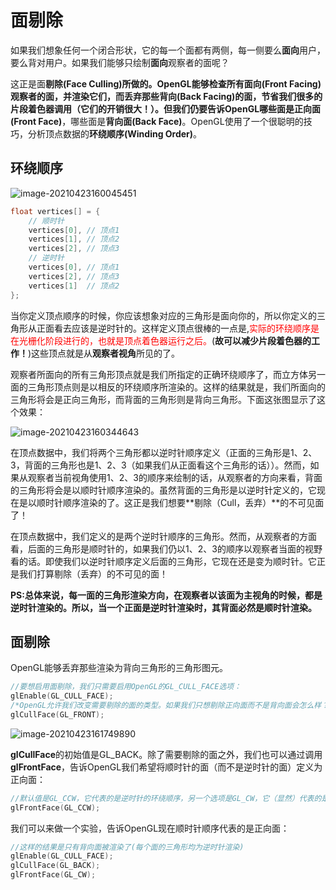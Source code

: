 # 面剔除

如果我们想象任何一个闭合形状，它的每一个面都有两侧，每一侧要么**面向**用户，要么背对用户。如果我们能够只绘制**面向**观察者的面呢？

这正是面**剔除(Face Culling)**所做的。OpenGL能够检查所有**面向(Front Facing)**观察者的面，并渲染它们，而丢弃那些**背向(Back Facing)**的面，节省我们很多的片段着色器调用（它们的开销很大！）。但我们仍要告诉OpenGL哪些面是**正向面(Front Face)**，哪些面是**背向面(Back Face)**。OpenGL使用了一个很聪明的技巧，分析顶点数据的**环绕顺序(Winding Order)**。

## 环绕顺序

![image-20210423160045451](C:\Users\HP\AppData\Roaming\Typora\typora-user-images\image-20210423160045451.png)

```c++
float vertices[] = {
    // 顺时针
    vertices[0], // 顶点1
    vertices[1], // 顶点2
    vertices[2], // 顶点3
    // 逆时针
    vertices[0], // 顶点1
    vertices[2], // 顶点3
    vertices[1]  // 顶点2  
};
```

当你定义顶点顺序的时候，你应该想象对应的三角形是面向你的，所以你定义的三角形从正面看去应该是逆时针的。这样定义顶点很棒的一点是,<font color=red>实际的环绕顺序是在光栅化阶段进行的，也就是顶点着色器运行之后。</font>(**故可以减少片段着色器的工作！**)这些顶点就是从**观察者视角**所见的了。

观察者所面向的所有三角形顶点就是我们所指定的正确环绕顺序了，而立方体另一面的三角形顶点则是以相反的环绕顺序所渲染的。这样的结果就是，我们所面向的三角形将会是正向三角形，而背面的三角形则是背向三角形。下面这张图显示了这个效果：

![image-20210423160344643](C:\Users\HP\AppData\Roaming\Typora\typora-user-images\image-20210423160344643.png)

在顶点数据中，我们将两个三角形都以逆时针顺序定义（正面的三角形是1、2、3，背面的三角形也是1、2、3（如果我们从正面看这个三角形的话））。然而，如果从观察者当前视角使用1、2、3的顺序来绘制的话，从观察者的方向来看，背面的三角形将会是以顺时针顺序渲染的。虽然背面的三角形是以逆时针定义的，它现在是以顺时针顺序渲染的了。这正是我们想要**剔除（Cull，丢弃）**的不可见面了！

在顶点数据中，我们定义的是两个逆时针顺序的三角形。然而，从观察者的方面看，后面的三角形是顺时针的，如果我们仍以1、2、3的顺序以观察者当面的视野看的话。即使我们以逆时针顺序定义后面的三角形，它现在还是变为顺时针。它正是我们打算剔除（丢弃）的不可见的面！

**PS:总体来说，每一面的三角形渲染方向，在观察者以该面为主视角的时候，都是逆时针渲染的。所以，当一个正面是逆时针渲染时，其背面必然是顺时针渲染。**

## 面剔除

OpenGL能够丢弃那些渲染为背向三角形的三角形图元。

```c++
//要想启用面剔除，我们只需要启用OpenGL的GL_CULL_FACE选项：
glEnable(GL_CULL_FACE);
/*OpenGL允许我们改变需要剔除的面的类型。如果我们只想剔除正向面而不是背向面会怎么样？我们可以调用glCullFace来定义这一行为：*/
glCullFace(GL_FRONT);
```

![image-20210423161749890](C:\Users\HP\AppData\Roaming\Typora\typora-user-images\image-20210423161749890.png)

**glCullFace**的初始值是GL_BACK。除了需要剔除的面之外，我们也可以通过调用**glFrontFace**，告诉OpenGL我们希望将顺时针的面（而不是逆时针的面）定义为正向面：

```c++
//默认值是GL_CCW，它代表的是逆时针的环绕顺序，另一个选项是GL_CW，它（显然）代表的是顺时针顺序。
glFrontFace(GL_CCW);
```

我们可以来做一个实验，告诉OpenGL现在顺时针顺序代表的是正向面：

```c++
//这样的结果是只有背向面被渲染了(每个面的三角形均为逆时针渲染)
glEnable(GL_CULL_FACE);
glCullFace(GL_BACK);
glFrontFace(GL_CW);
```

